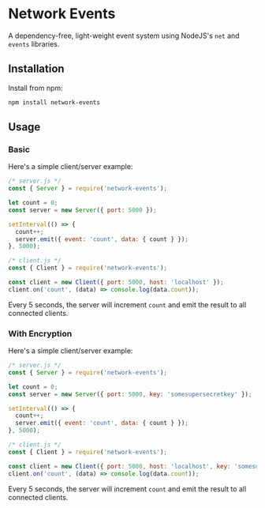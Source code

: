 # Network Events

A dependency-free, light-weight event system using NodeJS's `net` and 
`events` libraries.

## Installation

Install from npm:

```bash
npm install network-events
```

## Usage

### Basic
Here's a simple client/server example:

```javascript
/* server.js */
const { Server } = require('network-events');

let count = 0;
const server = new Server({ port: 5000 });

setInterval(() => {
  count++;
  server.emit({ event: 'count', data: { count } });
}, 5000);
```

```javascript
/* client.js */
const { Client } = require('network-events');

const client = new Client({ port: 5000, host: 'localhost' });
client.on('count', (data) => console.log(data.count));
```

Every 5 seconds, the server will increment `count` and emit the result to all
connected clients.

### With Encryption
Here's a simple client/server example:

```javascript
/* server.js */
const { Server } = require('network-events');

let count = 0;
const server = new Server({ port: 5000, key: 'somesupersecretkey' });

setInterval(() => {
  count++;
  server.emit({ event: 'count', data: { count } });
}, 5000);
```

```javascript
/* client.js */
const { Client } = require('network-events');

const client = new Client({ port: 5000, host: 'localhost', key: 'somesupersecretkey' });
client.on('count', (data) => console.log(data.count));
```

Every 5 seconds, the server will increment `count` and emit the result to all
connected clients.
